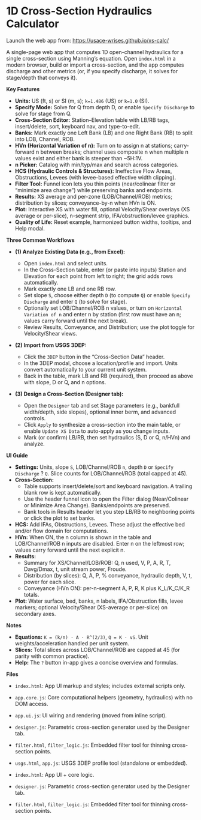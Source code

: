 # 1D Cross-Section Hydraulics Calculator

Launch the web app from: https://usace-wrises.github.io/xs-calc/

A single-page web app that computes 1D open-channel hydraulics for a single cross-section using Manning’s equation. Open `index.html` in a modern browser, build or import a cross-section, and the app computes discharge and other metrics (or, if you specify discharge, it solves for stage/depth that conveys it).

**Key Features**
- **Units:** US (ft, s) or SI (m, s); `k=1.486` (US) or `k=1.0` (SI).
- **Specify Mode:** Solve for Q from depth D, or enable `Specify Discharge` to solve for stage from Q.
- **Cross-Section Editor:** Station–Elevation table with LB/RB tags, insert/delete, sort, keyboard nav, and type-to-edit.
- **Banks:** Mark exactly one Left Bank (LB) and one Right Bank (RB) to split into LOB, Channel, ROB.
- **HVn (Horizontal Variation of n):** Turn on to assign n at stations; carry-forward n between breaks; channel uses composite n when multiple n values exist and either bank is steeper than ~5H:1V.
- **n Picker:** Catalog with min/typ/max and search across categories.
- **HCS (Hydraulic Controls & Structures):** Ineffective Flow Areas, Obstructions, Levees (with levee-based effective width clipping).
- **Filter Tool:** Funnel icon lets you thin points (near/colinear filter or “minimize area change”) while preserving banks and endpoints.
- **Results:** XS average and per-zone (LOB/Channel/ROB) metrics; distribution by slices; conveyance-by-n when HVn is ON.
- **Plot:** Interactive XS with water fill, optional Velocity/Shear overlays (XS average or per-slice), n-segment strip, IFA/obstruction/levee graphics.
- **Quality of Life:** Reset example, harmonized button widths, tooltips, and Help modal.

**Three Common Workflows**
- **(1) Analyze Existing Data (e.g., from Excel):**
  - Open `index.html` and select units.
  - In the Cross-Section table, enter (or paste into inputs) Station and Elevation for each point from left to right; the grid adds rows automatically.
  - Mark exactly one LB and one RB row.
  - Set slope `S`, choose either depth `D` (to compute `Q`) or enable `Specify Discharge` and enter `Q` (to solve for stage).
  - Optionally set LOB/Channel/ROB n values, or turn on `Horizontal Variation of n` and enter n by station (first row must have an n; values carry forward until the next break).
  - Review Results, Conveyance, and Distribution; use the plot toggle for Velocity/Shear views.

- **(2) Import from USGS 3DEP:**
  - Click the `3DEP` button in the “Cross-Section Data” header.
  - In the 3DEP modal, choose a location/profile and import. Units convert automatically to your current unit system.
  - Back in the table, mark LB and RB (required), then proceed as above with slope, D or Q, and n options.

- **(3) Design a Cross-Section (Designer tab):**
  - Open the `Designer` tab and set Stage parameters (e.g., bankfull width/depth, side slopes), optional inner berm, and advanced controls.
  - Click `Apply` to synthesize a cross-section into the main table, or enable `Update XS Data` to auto-apply as you change inputs.
  - Mark (or confirm) LB/RB, then set hydraulics (S, D or Q, n/HVn) and analyze.

**UI Guide**
- **Settings:** Units, slope `S`, LOB/Channel/ROB `n`, depth `D` or `Specify Discharge` ? `Q`. Slice counts for LOB/Channel/ROB (total capped at 45).
- **Cross-Section:**
  - Table supports insert/delete/sort and keyboard navigation. A trailing blank row is kept automatically.
  - Use the header funnel icon to open the Filter dialog (Near/Colinear or Minimize Area Change). Banks/endpoints are preserved.
  - Bank tools in Results header let you step LB/RB to neighboring points or click the plot to set banks.
- **HCS:** Add IFAs, Obstructions, Levees. These adjust the effective bed and/or flow domain for computations.
- **HVn:** When ON, the n column is shown in the table and LOB/Channel/ROB n inputs are disabled. Enter n on the leftmost row; values carry forward until the next explicit n.
- **Results:**
  - Summary for XS/Channel/LOB/ROB: Q, n used, V, P, A, R, T, Davg/Dmax, t, unit stream power, Froude.
  - Distribution (by slices): Q, A, P, % conveyance, hydraulic depth, V, t, power for each slice.
  - Conveyance (HVn ON): per-n-segment A, P, R, K plus K_L/K_C/K_R totals.
- **Plot:** Water surface, bed, banks, n labels, IFA/Obstruction fills, levee markers; optional Velocity/Shear (XS-average or per-slice) on secondary axes.

**Notes**
- **Equations:** `K = (k/n) · A · R^(2/3)`, `Q = K · vS`. Unit weights/acceleration handled per unit system.
- **Slices:** Total slices across LOB/Channel/ROB are capped at 45 (for parity with common practice).
- **Help:** The `?` button in-app gives a concise overview and formulas.

**Files**
- `index.html`: App UI markup and styles; includes external scripts only.
- `app.core.js`: Core computational helpers (geometry, hydraulics) with no DOM access.
- `app.ui.js`: UI wiring and rendering (moved from inline script).
- `designer.js`: Parametric cross-section generator used by the Designer tab.
- `filter.html`, `filter_logic.js`: Embedded filter tool for thinning cross-section points.
- `usgs.html`, `app.js`: USGS 3DEP profile tool (standalone or embedded).

- `index.html`: App UI + core logic.
- `designer.js`: Parametric cross-section generator used by the Designer tab.
- `filter.html`, `filter_logic.js`: Embedded filter tool for thinning cross-section points.
